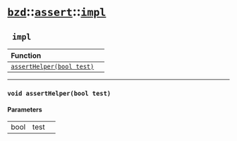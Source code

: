 # [`bzd`](../../../index.md)::[`assert`](../../index.md)::[`impl`](../index.md)

## ` impl`


|Function||
|:---|:---|
|[`assertHelper(bool test)`](./index.md)||
------
### `void assertHelper(bool test)`

#### Parameters
||||
|---:|:---|:---|
|bool|test||
